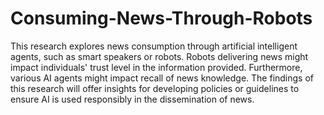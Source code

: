 # Consuming-News-Through-Robots
This research explores news consumption through artificial intelligent agents, such as smart speakers or robots. Robots delivering news might impact individuals' trust level in the information provided. Furthermore, various AI agents might impact recall of news knowledge. The findings of this research will offer insights for developing policies or guidelines to ensure AI is used responsibly in the dissemination of news.
